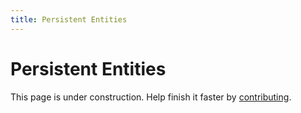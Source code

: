 ```yaml
---
title: Persistent Entities
---
```


# Persistent Entities

This page is under construction. Help finish it faster by [contributing](https://github.com/Fluffyalien1422/bedrock-energistics-core/blob/main/CONTRIBUTING.md).

